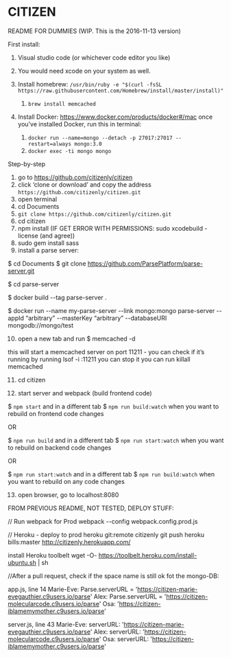 # CITIZEN

README FOR DUMMIES (WIP. This is the 2016-11-13 version)

First install:

1. Visual studio code (or whichever code editor you like)

2. You would need xcode on your system as well.

3. Install homebrew: `/usr/bin/ruby -e "$(curl -fsSL https://raw.githubusercontent.com/Homebrew/install/master/install)"` 
    1. `brew install memcached`  

4. Install Docker: https://www.docker.com/products/docker#/mac once you’ve installed Docker, run this in terminal:   
    1. `docker run --name=mongo --detach -p 27017:27017 --restart=always mongo:3.0`  
    2. `docker exec -ti mongo mongo`  

Step-by-step  

1. go to https://github.com/citizenly/citizen
2. click ‘clone or download’ and copy the address `https://github.com/citizenly/citizen.git`
3. open terminal
4. cd Documents
5. `git clone https://github.com/citizenly/citizen.git`
6. cd citizen
7. npm install
  (IF GET ERROR WITH PERMISSIONS: sudo xcodebuild -license (and agree))
8. sudo gem install sass
9. install a parse server:  

  $ cd Documents
  $ git clone https://github.com/ParsePlatform/parse-server.git

  $ cd parse-server

  $ docker build --tag parse-server .

  $ docker run --name my-parse-server --link mongo:mongo parse-server --appId “arbitrary” --masterKey “arbitrary” --databaseURI mongodb://mongo/test

10. open a new tab and run $ memcached -d

  this will start a memcached server on port 11211 - you can check if it’s running by running lsof -i :11211 you can stop it you can run killall memcached

11. cd citizen

12. start server and webpack (build frontend code)

  $ `npm start`  and in a different tab  $ `npm run build:watch`      when you want to rebuild on frontend code changes

  OR

  $ `npm run build`  and in a different tab $ `npm run start:watch`  when you want to rebuild on backend code changes

  OR

  $ `npm run start:watch`   and in a different tab  $ `npm run build:watch` when you want to rebuild on any code changes

13. open browser, go to localhost:8080



FROM PREVIOUS README, NOT TESTED, DEPLOY STUFF:

// Run webpack for Prod
webpack --config webpack.config.prod.js


// Heroku - deploy to prod
heroku git:remote citizenly
git push heroku bills:master
http://citizenly.herokuapp.com/




install Heroku toolbelt
wget -O- https://toolbelt.heroku.com/install-ubuntu.sh | sh


//After a pull request, check if the space name is still ok fot the mongo-DB:

app.js, line 14
Marie-Eve: Parse.serverURL = 'https://citizen-marie-evegauthier.c9users.io/parse'
Alex: Parse.serverURL = 'https://citizen-molecularcode.c9users.io/parse'
Osa: 'https://citizen-iblamemymother.c9users.io/parse'

server.js, line 43
Marie-Eve:  serverURL: 'https://citizen-marie-evegauthier.c9users.io/parse' 
Alex: serverURL: 'https://citizen-molecularcode.c9users.io/parse'
Osa: serverURL: 'https://citizen-iblamemymother.c9users.io/parse'